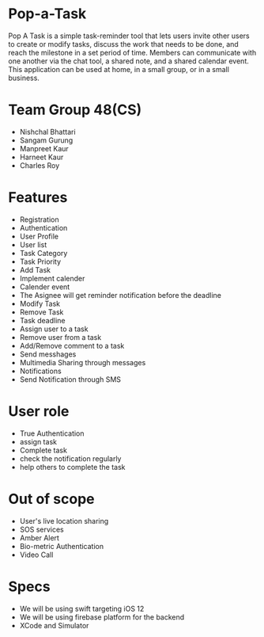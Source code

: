 # Pop-a-Task
Pop A Task is a simple task-reminder tool that lets users invite other users to create or modify tasks, discuss the work that needs to be done, and reach the milestone in a set period of time. Members can communicate with one another via the chat tool, a shared note, and a shared calendar event. This application can be used at home, in a small group, or in a small business.

# Team Group 48(CS)
- Nishchal Bhattari
- Sangam Gurung
- Manpreet Kaur
- Harneet Kaur
- Charles Roy

# Features
- Registration
- Authentication
- User Profile
- User list
- Task Category
- Task Priority
- Add Task
- Implement calender
- Calender event
- The Asignee will get reminder notification before the deadline
- Modify Task
- Remove Task
- Task deadline
- Assign user to a task
- Remove user from a task
- Add/Remove comment to a task
- Send messhages
- Multimedia Sharing through messages
- Notifications
- Send Notification through SMS

# User role

- True Authentication
- assign task
- Complete  task
- check the notification regularly
- help others to complete the task


# Out of scope
- User's live location sharing 
- SOS services 
- Amber Alert 
- Bio-metric Authentication
- Video Call

# Specs
- We will be using swift targeting iOS 12
- We will be using firebase platform for the backend
- XCode and Simulator
